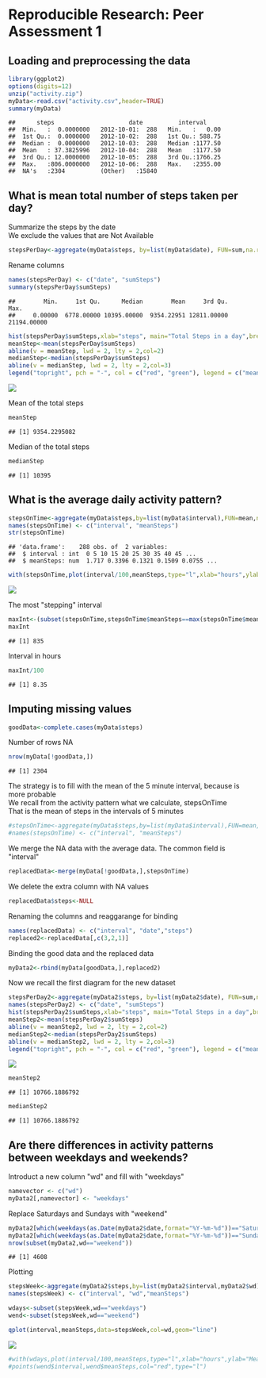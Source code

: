 # Reproducible Research: Peer Assessment 1


## Loading and preprocessing the data


```r
library(ggplot2)
options(digits=12)
unzip("activity.zip")
myData<-read.csv("activity.csv",header=TRUE)
summary(myData)
```

```
##      steps                     date          interval      
##  Min.   :  0.0000000   2012-10-01:  288   Min.   :   0.00  
##  1st Qu.:  0.0000000   2012-10-02:  288   1st Qu.: 588.75  
##  Median :  0.0000000   2012-10-03:  288   Median :1177.50  
##  Mean   : 37.3825996   2012-10-04:  288   Mean   :1177.50  
##  3rd Qu.: 12.0000000   2012-10-05:  288   3rd Qu.:1766.25  
##  Max.   :806.0000000   2012-10-06:  288   Max.   :2355.00  
##  NA's   :2304          (Other)   :15840
```

## What is mean total number of steps taken per day?

Summarize the steps by the date  
We exclude the values that are Not Available

```r
stepsPerDay<-aggregate(myData$steps, by=list(myData$date), FUN=sum,na.rm=TRUE)
```
Rename columns

```r
names(stepsPerDay) <- c("date", "sumSteps")
summary(stepsPerDay$sumSteps)
```

```
##        Min.     1st Qu.      Median        Mean     3rd Qu.        Max. 
##     0.00000  6778.00000 10395.00000  9354.22951 12811.00000 21194.00000
```

```r
hist(stepsPerDay$sumSteps,xlab="steps", main="Total Steps in a day",breaks=10)
meanStep<-mean(stepsPerDay$sumSteps)
abline(v = meanStep, lwd = 2, lty = 2,col=2)
medianStep<-median(stepsPerDay$sumSteps)
abline(v = medianStep, lwd = 2, lty = 2,col=3)
legend("topright", pch = "-", col = c("red", "green"), legend = c("mean", "median"))
```

![](PA1_template_files/figure-html/unnamed-chunk-3-1.png) 
  
Mean of the total steps

```r
meanStep
```

```
## [1] 9354.2295082
```
Median of the total steps

```r
medianStep
```

```
## [1] 10395
```
## What is the average daily activity pattern?


```r
stepsOnTime<-aggregate(myData$steps,by=list(myData$interval),FUN=mean,na.rm=TRUE)
names(stepsOnTime) <- c("interval", "meanSteps")
str(stepsOnTime)
```

```
## 'data.frame':	288 obs. of  2 variables:
##  $ interval : int  0 5 10 15 20 25 30 35 40 45 ...
##  $ meanSteps: num  1.717 0.3396 0.1321 0.1509 0.0755 ...
```

```r
with(stepsOnTime,plot(interval/100,meanSteps,type="l",xlab="hours",ylab="Means of steps",main="Means of Steps in 2 month interval"))
```

![](PA1_template_files/figure-html/unnamed-chunk-6-1.png) 
  
The most "stepping" interval

```r
maxInt<-(subset(stepsOnTime,stepsOnTime$meanSteps==max(stepsOnTime$meanSteps)))$interval
maxInt
```

```
## [1] 835
```
Interval in hours

```r
maxInt/100
```

```
## [1] 8.35
```
## Imputing missing values


```r
goodData<-complete.cases(myData$steps)
```
Number of rows NA

```r
nrow(myData[!goodData,])
```

```
## [1] 2304
```
The strategy is to fill with the mean of the 5 minute interval, because is more probable  
We recall from the activity pattern what we calculate, stepsOnTime  
That is the mean of steps in the intervals of 5 minutes

```r
#stepsOnTime<-aggregate(myData$steps,by=list(myData$interval),FUN=mean,na.rm=TRUE)
#names(stepsOnTime) <- c("interval", "meanSteps")
```
We merge the NA data with the average data. The common field is "interval"

```r
replacedData<-merge(myData[!goodData,],stepsOnTime)
```
We delete the extra column with NA values

```r
replacedData$steps<-NULL
```
Renaming the columns and reaggarange for binding

```r
names(replacedData) <- c("interval", "date","steps")
replaced2<-replacedData[,c(3,2,1)]
```
Binding the good data and the replaced data

```r
myData2<-rbind(myData[goodData,],replaced2)
```
Now we recall the first diagram for the new dataset

```r
stepsPerDay2<-aggregate(myData2$steps, by=list(myData2$date), FUN=sum,na.rm=TRUE)
names(stepsPerDay2) <- c("date", "sumSteps")
hist(stepsPerDay2$sumSteps,xlab="steps", main="Total Steps in a day",breaks=10)
meanStep2<-mean(stepsPerDay2$sumSteps)
abline(v = meanStep2, lwd = 2, lty = 2,col=2)
medianStep2<-median(stepsPerDay2$sumSteps)
abline(v = medianStep2, lwd = 2, lty = 2,col=3)
legend("topright", pch = "-", col = c("red", "green"), legend = c("mean", "median"))
```

![](PA1_template_files/figure-html/unnamed-chunk-16-1.png) 

```r
meanStep2
```

```
## [1] 10766.1886792
```

```r
medianStep2
```

```
## [1] 10766.1886792
```

## Are there differences in activity patterns between weekdays and weekends?

Introduct a new column "wd" and fill with "weekdays"

```r
namevector <- c("wd")
myData2[,namevector] <- "weekdays"
```
Replace Saturdays and Sundays with "weekend"

```r
myData2[which(weekdays(as.Date(myData2$date,format="%Y-%m-%d"))=="Saturday", arr.ind=TRUE), 4] <- "weekend"
myData2[which(weekdays(as.Date(myData2$date,format="%Y-%m-%d"))=="Sunday", arr.ind=TRUE), 4] <- "weekend"
nrow(subset(myData2,wd=="weekend"))
```

```
## [1] 4608
```
Plotting

```r
stepsWeek<-aggregate(myData2$steps,by=list(myData2$interval,myData2$wd),FUN=mean,na.rm=TRUE)
names(stepsWeek) <- c("interval", "wd","meanSteps")

wdays<-subset(stepsWeek,wd=="weekdays")
wend<-subset(stepsWeek,wd=="weekend")

qplot(interval,meanSteps,data=stepsWeek,col=wd,geom="line")
```

![](PA1_template_files/figure-html/unnamed-chunk-19-1.png) 

```r
#with(wdays,plot(interval/100,meanSteps,type="l",xlab="hours",ylab="Means of steps",main="Means of Steps in 2 month interval"))
#points(wend$interval,wend$meanSteps,col="red",type="l")
```
